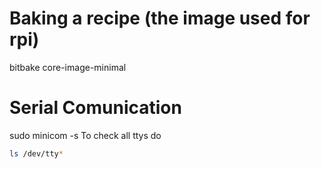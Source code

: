 # Baking a recipe (the image used for rpi)
bitbake core-image-minimal

# Serial Comunication
sudo minicom -s
To check all ttys do
```bash
ls /dev/tty*
```
